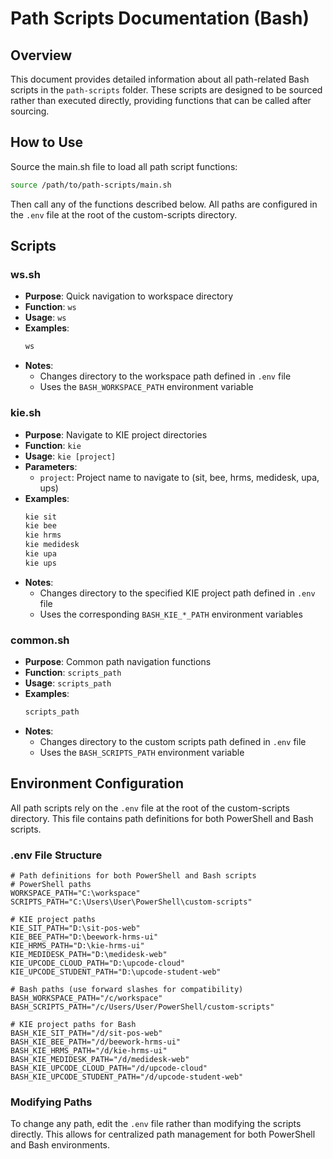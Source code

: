 # Path Scripts Documentation (Bash)

## Overview
This document provides detailed information about all path-related Bash scripts in the `path-scripts` folder. These scripts are designed to be sourced rather than executed directly, providing functions that can be called after sourcing.

## How to Use
Source the main.sh file to load all path script functions:
```bash
source /path/to/path-scripts/main.sh
```

Then call any of the functions described below. All paths are configured in the `.env` file at the root of the custom-scripts directory.

## Scripts

### ws.sh
* **Purpose**: Quick navigation to workspace directory
* **Function**: `ws`
* **Usage**: `ws`
* **Examples**:
  ```bash
  ws
  ```
* **Notes**:
  - Changes directory to the workspace path defined in `.env` file
  - Uses the `BASH_WORKSPACE_PATH` environment variable

### kie.sh
* **Purpose**: Navigate to KIE project directories
* **Function**: `kie`
* **Usage**: `kie [project]`
* **Parameters**:
  - `project`: Project name to navigate to (sit, bee, hrms, medidesk, upa, ups)
* **Examples**:
  ```bash
  kie sit
  kie bee
  kie hrms
  kie medidesk
  kie upa
  kie ups
  ```
* **Notes**:
  - Changes directory to the specified KIE project path defined in `.env` file
  - Uses the corresponding `BASH_KIE_*_PATH` environment variables

### common.sh
* **Purpose**: Common path navigation functions
* **Function**: `scripts_path`
* **Usage**: `scripts_path`
* **Examples**:
  ```bash
  scripts_path
  ```
* **Notes**:
  - Changes directory to the custom scripts path defined in `.env` file
  - Uses the `BASH_SCRIPTS_PATH` environment variable

## Environment Configuration
All path scripts rely on the `.env` file at the root of the custom-scripts directory. This file contains path definitions for both PowerShell and Bash scripts.

### .env File Structure
```
# Path definitions for both PowerShell and Bash scripts
# PowerShell paths
WORKSPACE_PATH="C:\workspace"
SCRIPTS_PATH="C:\Users\User\PowerShell\custom-scripts"

# KIE project paths
KIE_SIT_PATH="D:\sit-pos-web"
KIE_BEE_PATH="D:\beework-hrms-ui"
KIE_HRMS_PATH="D:\kie-hrms-ui"
KIE_MEDIDESK_PATH="D:\medidesk-web"
KIE_UPCODE_CLOUD_PATH="D:\upcode-cloud"
KIE_UPCODE_STUDENT_PATH="D:\upcode-student-web"

# Bash paths (use forward slashes for compatibility)
BASH_WORKSPACE_PATH="/c/workspace"
BASH_SCRIPTS_PATH="/c/Users/User/PowerShell/custom-scripts"

# KIE project paths for Bash
BASH_KIE_SIT_PATH="/d/sit-pos-web"
BASH_KIE_BEE_PATH="/d/beework-hrms-ui"
BASH_KIE_HRMS_PATH="/d/kie-hrms-ui"
BASH_KIE_MEDIDESK_PATH="/d/medidesk-web"
BASH_KIE_UPCODE_CLOUD_PATH="/d/upcode-cloud"
BASH_KIE_UPCODE_STUDENT_PATH="/d/upcode-student-web"
```

### Modifying Paths
To change any path, edit the `.env` file rather than modifying the scripts directly. This allows for centralized path management for both PowerShell and Bash environments.
